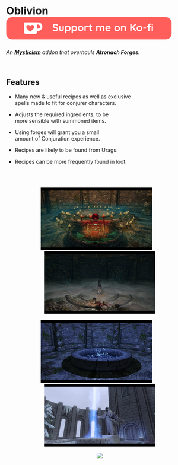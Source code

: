 
# Oblivion   [![Badge Kofi]][Kofi]

*An **[Mysticism]** addon that overhauls **Atronach Forges**.*

<br>

## Features

-   Many new & useful recipes as well as exclusive <br>
    spells made to fit for conjurer characters.

-   Adjusts the required ingredients, to be <br>
    more sensible with summoned items.

-   Using forges will grant you a small <br>
    amount of Conjuration experience.

-   Recipes are likely to be found from Urags.

-   Recipes can be more frequently found in loot.

<br>
<br>

<div align = center>

<img
    src = 'Resources/A.png'
    width = 300
/>    
<img
    src = 'Resources/B.png'
    width = 300
/>


<img
    src = 'Resources/C.png'
    width = 300
/>    
<img
    src = 'Resources/D.png'
    width = 300
/>

<img
    src = 'Resources/E.png'
    width = 300
/>

</div>

<br>


<!---------------------------------------------------------------->

[Mysticism]: https://github.com/simonmagus616/mysticism
[Kofi]: https://ko-fi.com/V7V54B3PC


<!--------------------------[ Images ]---------------------------->

[Preview A]: Resources/A.png
[Preview B]: Resources/B.png
[Preview C]: Resources/C.png
[Preview D]: Resources/D.png
[Preview E]: ResourcesE.png


<!--------------------------[ Badges ]---------------------------->

[Badge Kofi]: Resources/Kofi.svg